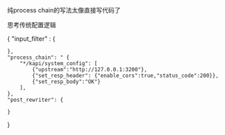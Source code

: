 纯process chain的写法太像直接写代码了

思考传统配置逻辑

{
    "input_filter" : {

    },
    "process_chain": " {
        "*/kapi/system_config": [
            {"upstream":"http://127.0.0.1:3200"},
            {"set_resp_header": {"enable_cors":true,"status_code":200}},
            {"set_resp_body":"OK"}
        ],
    },
    "post_rewriter": {
    
    }

}